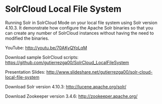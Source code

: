 # SolrCloud Local File System
Running Solr in SolrCloud Mode on your local file system using Solr
version 4.10.3. It demonstrate how configure the Apache Solr binaries
so that you can create any number of SolrCloud instances without having
the need to modified the binaries.

YouTube:
http://youtu.be/70AKyQYoLqM

Download sample SolrCloud scripts: https://github.com/gutierrezga00/SolrCloud_LocalFileSystem

Presentation Slides:
http://www.slideshare.net/gutierrezga00/solr-cloud-local-file-system

Download Solr version 4.10.3: 
http://lucene.apache.org/solr/

Download Zookeeper version 3.4.6: 
http://zookeeper.apache.org/
